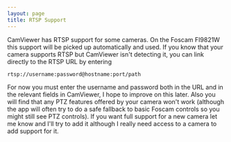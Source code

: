 ```yaml
---
layout: page
title: RTSP Support
---
```


CamViewer has RTSP support for some cameras. On the Foscam FI9821W this support will be picked up automatically and used. If you know that your camera supports RTSP but CamViewer isn't detecting it, you can link directly to the RTSP URL by entering 

`rtsp://username:password@hostname:port/path`

For now you must enter the username and password both in the URL and in the relevant fields in CamViewer, I hope to improve on this later. Also you will find that any PTZ features offered by your camera won't work (although the app will often try to do a safe fallback to basic Foscam controls so you might still see PTZ controls). If you want full support for a new camera let me know and I'll try to add it although I really need access to a camera to add support for it.